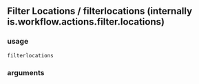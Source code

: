 
## Filter Locations / filterlocations (internally is.workflow.actions.filter.locations)


### usage
`filterlocations `

### arguments

